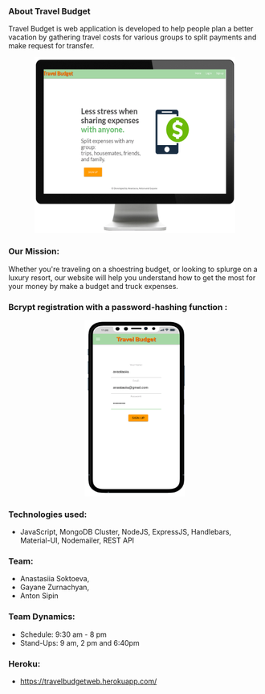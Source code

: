 ### About Travel Budget
Travel Budget is web application is developed to help people plan a better vacation by gathering travel costs for various groups to split payments and make request for transfer.
<p align="center">
  <img width="400" height="350" src="https://github.com/anastasiiasok/travelBudget/blob/main/Screen%20Shot%202020-12-10%20at%201.44.46%20AM.png">
</p>

### Our Mission:
Whether you're traveling on a shoestring budget, or looking to splurge on a luxury resort, our website will help you understand how to get the most for your money by make a budget and truck expenses.

### Bcrypt registration with a password-hashing function :

<p align="center">
  <img width="200" height="350" src="https://github.com/anastasiiasok/travelBudget/blob/main/login.png">
</p>
  
### Technologies used: 
* JavaScript, MongoDB Cluster, NodeJS, ExpressJS, Handlebars, Material-UI, Nodemailer, REST API

### Team:
* Anastasiia Soktoeva,
* Gayane Zurnachyan,
* Anton Sipin

### Team Dynamics:
* Schedule: 9:30 am - 8 pm
* Stand-Ups: 9 am, 2 pm and 6:40pm

### Heroku:
* https://travelbudgetweb.herokuapp.com/
